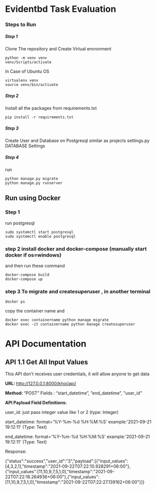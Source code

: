 # Evidentbd Task Evaluation

### Steps to Run 
##### Step 1

Clone The repository and Create Virtual envronment
```
python -m venv venv
venv/Scripts/activate
```
In Case of Ubuntu OS
```
virtualenv venv
source venv/bin/activate
```
##### Step 2

Install all the packages from requirements.txt 

```
pip install -r requirements.txt
```
##### Step 3

Create User and Database on Postgresql similar as projects settings.py DATABASE Settings 

##### Step 4

run 
```
python manage.py migrate
python manage.py runserver
```


## Run using Docker

### Step 1

run postgresql 
```
sudo systemctl start postgresql
sudo systemctl enable postgresql
```
### step 2  install docker and docker-compose (manually start docker if os=windows)

and then run these command

```
docker-compose build
docker-compose up
```

### step 3 To migrate and createsuperuser , in another terminal
```
docker ps
```
copy the container name and 
```
docker exec containername python manage migrate
docker exec -it containername python manage createsuperuser 
```

# API Documentation

## API 1.1  Get All Input Values
This API don't receives user credentials, it will allow anyone to get data

<b> URL: </b>http://127.0.0.1:8000/khoj/api/

<b> Method: </b> “POST”
Fields : “start_datetime”, ”end_datetime”, "user_id"


<b>API Payload Field Definitions: </b>

user_id: just pass integer value like 1 or 2 (type: Integer)

start_datetime: format='%Y-%m-%d %H:%M:%S'  example:'2021-09-21 19:12:11'  (Type: Text)

end_datetime: format='%Y-%m-%d %H:%M:%S' example:'2021-09-21 19:12:11' (Type: Text)

Response:

{"status":"success","user_id":"3","payload":[{"input_values":[4,3,2,1],"timestamp":"2021-09-22T07:22:10.928291+06:00"},{"input_values":[11,10,9,7,5,1,0],"timestamp":"2021-09-22T07:22:16.264936+06:00"},{"input_values":[11,10,9,7,5,1,0],"timestamp":"2021-09-22T07:22:27.139162+06:00"}]}
